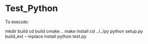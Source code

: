 # Test_Python

To execute:

mkdir build
cd build
cmake ..
make install
cd ../../py
python setup.py build_ext --inplace install
python test.py
